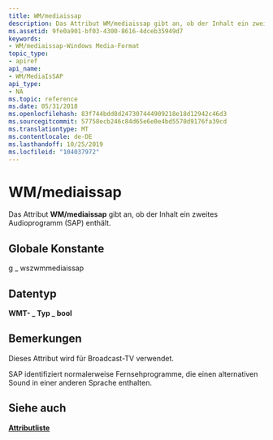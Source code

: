 ```yaml
---
title: WM/mediaissap
description: Das Attribut WM/mediaissap gibt an, ob der Inhalt ein zweites Audioprogramm (SAP) enthält.
ms.assetid: 9fe0a901-bf03-4300-8616-4dceb35949d7
keywords:
- WM/mediaissap-Windows Media-Format
topic_type:
- apiref
api_name:
- WM/MediaIsSAP
api_type:
- NA
ms.topic: reference
ms.date: 05/31/2018
ms.openlocfilehash: 83f744bdd8d247307444909218e18d12942c46d3
ms.sourcegitcommit: 57758ecb246c84d65e6e0e4bd5570d9176fa39cd
ms.translationtype: MT
ms.contentlocale: de-DE
ms.lasthandoff: 10/25/2019
ms.locfileid: "104037972"
---
```

# <a name="wmmediaissap"></a>WM/mediaissap

Das Attribut **WM/mediaissap** gibt an, ob der Inhalt ein zweites Audioprogramm (SAP) enthält.

## <a name="global-constant"></a>Globale Konstante

g \_ wszwmmediaissap

## <a name="data-type"></a>Datentyp

**WMT- \_ Typ \_ bool**

## <a name="remarks"></a>Bemerkungen

Dieses Attribut wird für Broadcast-TV verwendet.

SAP identifiziert normalerweise Fernsehprogramme, die einen alternativen Sound in einer anderen Sprache enthalten.

## <a name="see-also"></a>Siehe auch

<dl> <dt>

[**Attributliste**](attribute-list.md)
</dt> </dl>

 

 




